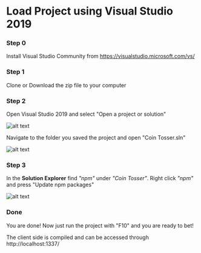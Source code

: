 # Load Project using Visual Studio 2019 #
 
 ### Step 0 ###
 
 Install Visual Studio Community from https://visualstudio.microsoft.com/vs/
 
 ### Step 1 ###
Clone or Download the zip file to your computer
 
 ### Step 2 ###
Open Visual Studio 2019 and select "Open a project or solution"

![alt text](https://imgur.com/i91d3aT.png)

Navigate to the folder you saved the project and open "Coin Tosser.sln"

![alt text](https://imgur.com/4tIOzlr.png)

 ### Step 3 ###

In the <b>Solution Explorer</b> find <i>"npm"</i> under <i>"Coin Tosser"</i>. Right click <i>"npm"</i> and press "Update npm packages"

![alt text](https://imgur.com/A5HIdyx.png)

 ### Done ###
 
 You are done! Now just run the project with "F10" and you are ready to bet!

 The client side is compiled and can be accessed through http://localhost:1337/
